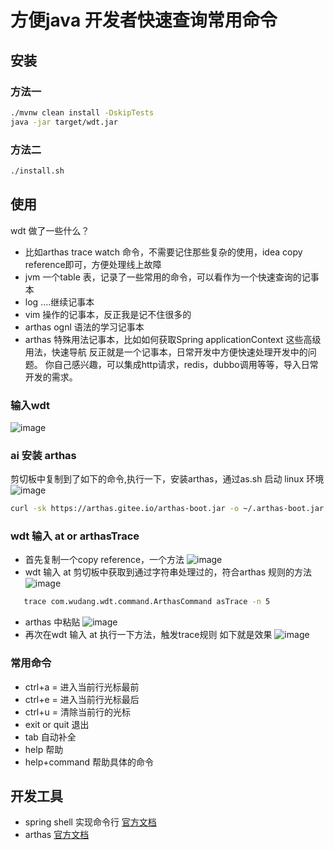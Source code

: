 # 方便java 开发者快速查询常用命令

## 安装
### 方法一
```bash
./mvnw clean install -DskipTests 
java -jar target/wdt.jar
```
### 方法二
```bash
./install.sh
```

## 使用
wdt 做了一些什么？
* 比如arthas trace watch 命令，不需要记住那些复杂的使用，idea copy reference即可，方便处理线上故障
* jvm 一个table 表，记录了一些常用的命令，可以看作为一个快速查询的记事本
* log  ....继续记事本
* vim 操作的记事本，反正我是记不住很多的
* arthas ognl 语法的学习记事本
* arthas 特殊用法记事本，比如如何获取Spring applicationContext 这些高级用法，快速导航
反正就是一个记事本，日常开发中方便快速处理开发中的问题。
你自己感兴趣，可以集成http请求，redis，dubbo调用等等，导入日常开发的需求。
###  输入wdt
![image](https://user-images.githubusercontent.com/20874972/69648806-f8064f00-10a6-11ea-8ce5-9c9898fb69ea.png)

### ai 安装 arthas
  剪切板中复制到了如下的命令,执行一下，安装arthas，通过as.sh 启动 linux 环境
 ![image](https://user-images.githubusercontent.com/20874972/69730612-5a248a00-1163-11ea-9b5e-43b7f322d035.png)

```bash
curl -sk https://arthas.gitee.io/arthas-boot.jar -o ~/.arthas-boot.jar  && echo "alias as.sh='java -jar ~/.arthas-boot.jar --repo-mirror aliyun --use-http'" >> ~/.bashrc && source ~/.bashrc
```
### wdt 输入 at or arthasTrace
 *  首先复制一个copy reference，一个方法
  ![image](https://user-images.githubusercontent.com/20874972/69729310-0dd84a80-1161-11ea-9057-091b75029f4c.png)
 *  wdt 输入 at
  剪切板中获取到通过字符串处理过的，符合arthas 规则的方法
  ![image](https://user-images.githubusercontent.com/20874972/69729643-a79ff780-1161-11ea-9fbf-01607f5cd2ab.png)
 ```bash
    trace com.wudang.wdt.command.ArthasCommand asTrace -n 5
 ```
* arthas 中粘贴
![image](https://user-images.githubusercontent.com/20874972/69729700-c605f300-1161-11ea-8d00-6b6928e2831b.png)
*  再次在wdt 输入 at 执行一下方法，触发trace规则
 如下就是效果
![image](https://user-images.githubusercontent.com/20874972/69729819-f2217400-1161-11ea-81fe-2e32e9274304.png)

  

### 常用命令
* ctrl+a = 进入当前行光标最前   
* ctrl+e = 进入当前行光标最后
* ctrl+u = 清除当前行的光标     
* exit or quit 退出
* tab 自动补全                
* help  帮助
* help+command 帮助具体的命令

## 开发工具
* spring shell 实现命令行 [官方文档](https://docs.spring.io/spring-shell/docs/2.0.0.RELEASE/reference/htmlsingle/#extending-spring-shell)
* arthas [官方文档](https://alibaba.github.io/arthas/)